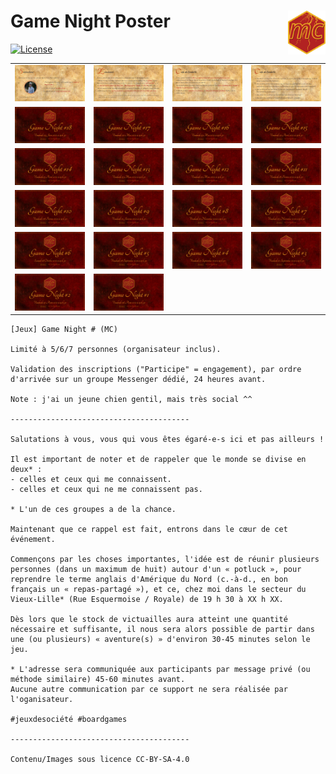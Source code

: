 Game Night Poster
<img src="https://raw.githubusercontent.com/mcanouil/hex-stickers/main/SVG/mcsb.svg" align="right" width="60" />
================

<!-- README.md is generated from README.Rmd. Please edit that file -->
<!-- badges: start -->

[![License](https://img.shields.io/github/license/mcanouil/game-night.png)](LICENSE)
<!-- badges: end -->

<table>
<tr>
<td>
<img alt="Poster for contents/contents-01 game night" src="contents/contents-01.png" />
</td>
<td>
<img alt="Poster for contents/contents-02 game night" src="contents/contents-02.png" />
</td>
<td>
<img alt="Poster for contents/contents-03 game night" src="contents/contents-03.png" />
</td>
<td>
<img alt="Poster for contents/contents-04 game night" src="contents/contents-04.png" />
</td>
</tr>
<tr>
<td>
<img alt="Poster for posters/2022-06-03 game night" src="posters/2022-06-03.png" />
</td>
<td>
<img alt="Poster for posters/2022-05-20 game night" src="posters/2022-05-20.png" />
</td>
<td>
<img alt="Poster for posters/2022-05-13 game night" src="posters/2022-05-13.png" />
</td>
<td>
<img alt="Poster for posters/2022-04-22 game night" src="posters/2022-04-22.png" />
</td>
</tr>
<tr>
<td>
<img alt="Poster for posters/2022-04-15 game night" src="posters/2022-04-15.png" />
</td>
<td>
<img alt="Poster for posters/2022-03-25 game night" src="posters/2022-03-25.png" />
</td>
<td>
<img alt="Poster for posters/2022-03-11 game night" src="posters/2022-03-11.png" />
</td>
<td>
<img alt="Poster for posters/2022-02-18 game night" src="posters/2022-02-18.png" />
</td>
</tr>
<tr>
<td>
<img alt="Poster for posters/2022-02-04 game night" src="posters/2022-02-04.png" />
</td>
<td>
<img alt="Poster for posters/2022-01-21 game night" src="posters/2022-01-21.png" />
</td>
<td>
<img alt="Poster for posters/2021-11-12 game night" src="posters/2021-11-12.png" />
</td>
<td>
<img alt="Poster for posters/2021-11-05 game night" src="posters/2021-11-05.png" />
</td>
</tr>
<tr>
<td>
<img alt="Poster for posters/2021-10-16 game night" src="posters/2021-10-16.png" />
</td>
<td>
<img alt="Poster for posters/2021-09-24 game night" src="posters/2021-09-24.png" />
</td>
<td>
<img alt="Poster for posters/2021-09-17 game night" src="posters/2021-09-17.png" />
</td>
<td>
<img alt="Poster for posters/2021-09-10 game night" src="posters/2021-09-10.png" />
</td>
</tr>
<tr>
<td>
<img alt="Poster for posters/2021-08-27 game night" src="posters/2021-08-27.png" />
</td>
<td>
<img alt="Poster for posters/2021-08-06 game night" src="posters/2021-08-06.png" />
</td>
</tr>
</table>

    [Jeux] Game Night # (MC)

    Limité à 5/6/7 personnes (organisateur inclus).

    Validation des inscriptions ("Participe" = engagement), par ordre d'arrivée sur un groupe Messenger dédié, 24 heures avant.

    Note : j'ai un jeune chien gentil, mais très social ^^

    ----------------------------------------

    Salutations à vous, vous qui vous êtes égaré-e-s ici et pas ailleurs !

    Il est important de noter et de rappeler que le monde se divise en deux* :
    - celles et ceux qui me connaissent.
    - celles et ceux qui ne me connaissent pas.

    * L'un de ces groupes a de la chance.

    Maintenant que ce rappel est fait, entrons dans le cœur de cet événement.

    Commençons par les choses importantes, l'idée est de réunir plusieurs personnes (dans un maximum de huit) autour d'un « potluck », pour reprendre le terme anglais d'Amérique du Nord (c.-à-d., en bon français un « repas-partagé »), et ce, chez moi dans le secteur du Vieux-Lille* (Rue Esquermoise / Royale) de 19 h 30 à XX h XX.

    Dès lors que le stock de victuailles aura atteint une quantité nécessaire et suffisante, il nous sera alors possible de partir dans une (ou plusieurs) « aventure(s) » d'environ 30-45 minutes selon le jeu.

    * L'adresse sera communiquée aux participants par message privé (ou méthode similaire) 45-60 minutes avant.
    Aucune autre communication par ce support ne sera réalisée par l'oganisateur.

    #jeuxdesociété #boardgames

    ----------------------------------------

    Contenu/Images sous licence CC-BY-SA-4.0

